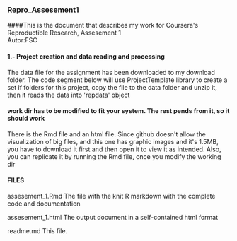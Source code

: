 ### Repro_Assesement1

####This is the document that describes my work for Coursera's Reproductible Research, Assesement 1  
Autor:FSC

#### 1.- Project creation and data reading and processing


The data file for the assignment has been downloaded to my download folder.
The code segment below will use ProjectTemplate library to create a set if folders for this project, 
copy the file to the data folder and unzip it, then it reads the data into 'repdata' object
#### work dir has to be modified to fit your system. The rest pends from it, so it should work
There is the Rmd file and an html file. Since github doesn't allow the visualization of big files, 
and this one has graphic images and  it's 1.5MB, you have to download it first and then open it to view
it as intended.
Also, you can replicate it by running the Rmd file, once you modify the working dir  

#### FILES
assesement_1.Rmd  The file with the knit R markdown with the complete code and documentation

assesement_1.html The output document in a self-contained html format

readme.md  This file.







